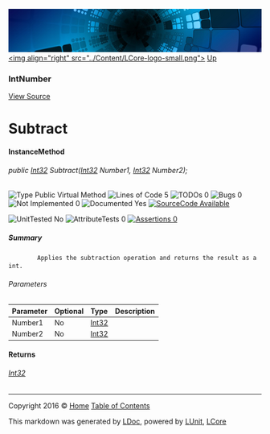 ![](../Content/LCore-banner-small.png "")
[&lt;img align=&quot;right&quot; src=&quot;../Content/LCore-logo-small.png&quot;&gt;](../../README.md)
[Up](IntNumber.md)

### IntNumber
[View Source](../Numbers/IntNumber.cs)

# Subtract

#### InstanceMethod

###### public [Int32](https://msdn.microsoft.com/en-us/library/system.int32.aspx) Subtract([Int32](https://msdn.microsoft.com/en-us/library/system.int32.aspx) Number1, [Int32](https://msdn.microsoft.com/en-us/library/system.int32.aspx) Number2);

![Type Public  Virtual Method](http://b.repl.ca/v1/Type-Public%20%20Virtual%20Method-blue.png "") ![Lines of Code 5](http://b.repl.ca/v1/Lines%20of%20Code-5-blue.png "") ![TODOs 0](http://b.repl.ca/v1/TODOs-0-green.png "") ![Bugs 0](http://b.repl.ca/v1/Bugs-0-green.png "") ![Not Implemented 0](http://b.repl.ca/v1/Not%20Implemented-0-green.png "") ![Documented Yes](http://b.repl.ca/v1/Documented-Yes-brightgreen.png "") [![SourceCode Available](http://b.repl.ca/v1/SourceCode-Available-brightgreen.png "")](../Numbers/IntNumber.cs#L79)

![UnitTested No](http://b.repl.ca/v1/UnitTested-No-lightgrey.png "") ![AttributeTests 0](http://b.repl.ca/v1/AttributeTests-0-lightgrey.png "") [![Assertions 0](http://b.repl.ca/v1/Assertions-0-lightgrey.png "")](../Numbers/IntNumber.cs)

##### Summary

            Applies the subtraction operation and returns the result as a int.
            

###### Parameters

Parameter | Optional | Type | Description
:---  | :---  | :---  | :--- 
Number1 | No | [Int32](https://msdn.microsoft.com/en-us/library/system.int32.aspx) | 
Number2 | No | [Int32](https://msdn.microsoft.com/en-us/library/system.int32.aspx) | 


#### Returns

###### [Int32](https://msdn.microsoft.com/en-us/library/system.int32.aspx)



---

Copyright 2016 &copy; [Home](../../README.md) [Table of Contents](../../TableOfContents.md)

This markdown was generated by [LDoc](https://github.com/CodeSingularity/LDoc), powered by [LUnit](https://github.com/CodeSingularity/LUnit), [LCore](https://github.com/CodeSingularity/LCore)
